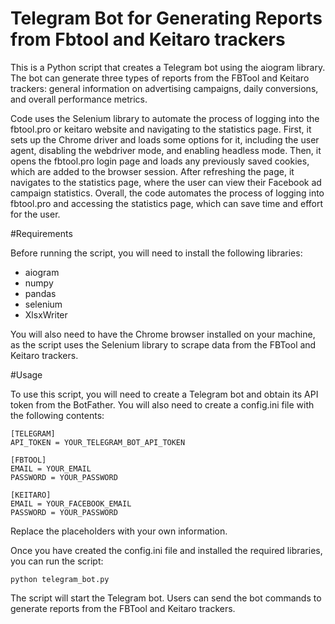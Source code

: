 # Telegram Bot for Generating Reports from Fbtool and Keitaro trackers

This is a Python script that creates a Telegram bot using the aiogram library. The bot can generate three types of reports from the FBTool and Keitaro trackers: general information on advertising campaigns, daily conversions, and overall performance metrics.

Code uses the Selenium library to automate the process of logging into the fbtool.pro or keitaro website and navigating to the statistics page. First, it sets up the Chrome driver and loads some options for it, including the user agent, disabling the webdriver mode, and enabling headless mode. Then, it opens the fbtool.pro login page and loads any previously saved cookies, which are added to the browser session. After refreshing the page, it navigates to the statistics page, where the user can view their Facebook ad campaign statistics. Overall, the code automates the process of logging into fbtool.pro and accessing the statistics page, which can save time and effort for the user.


#Requirements

Before running the script, you will need to install the following libraries:

- aiogram
- numpy
- pandas
- selenium
- XlsxWriter

You will also need to have the Chrome browser installed on your machine, as the script uses the Selenium library to scrape data from the FBTool and Keitaro trackers.


#Usage

To use this script, you will need to create a Telegram bot and obtain its API token from the BotFather. You will also need to create a config.ini file with the following contents:

```
[TELEGRAM]
API_TOKEN = YOUR_TELEGRAM_BOT_API_TOKEN

[FBTOOL]
EMAIL = YOUR_EMAIL
PASSWORD = YOUR_PASSWORD

[KEITARO]
EMAIL = YOUR_FACEBOOK_EMAIL
PASSWORD = YOUR_PASSWORD
```


Replace the placeholders with your own information.

Once you have created the config.ini file and installed the required libraries, you can run the script:

```
python telegram_bot.py
```

The script will start the Telegram bot. Users can send the bot commands to generate reports from the FBTool and Keitaro trackers.

